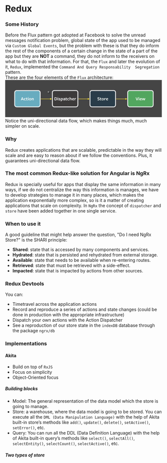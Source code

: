 # Redux

### Some History
Before the Flux pattern got adopted at Facebook to solve the unread messages notification problem,
global state of the app used to be managed via `Custom Global Events`, but the problem with these
is that they do inform the rest of the components of a certain change in the state of a part of the app
but they are **NOT** a command, they do not inform to the receivers on what to do with that information.
For that, the `Flux` and later the evolution of it, `Redux`, implemented the `Command And Query Responsability 
Segregation` pattern.  
These are the four elements of the `Flux` architecture:  
![redux1](img/redux1.png)  
Notice the uni-directional data flow, which makes things much, much simpler on scale.  

### Why
Redux creates applications that are scalable, predictable in the way they will scale and are easy to reason about if we follow the conventions. Plus, it guarantees uni-directional data flow.

### The most common Redux-like solution for Angular is NgRx
Redux is specially useful for apps that display the same information in many ways,
if we do not centralize the way this information is manages, we have to develop strategies to
manage it in many places, which makes the application exponentially more complex, so is it
a matter of creating applications that scale on complexity. In `NgRx` the concept of `dispatcher`
and `store` have been added together in one single service.

### When to use it
A good guideline that might help answer the question, "Do I need NgRx Store?" is the SHARI principle:

* **Shared**: state that is accessed by many components and services.
* **Hydrated**: state that is persisted and rehydrated from external storage.
* **Available**: state that needs to be available when re-entering routes.
* **Retrieved**: state that must be retrieved with a side-effect.
* **Impacted**: state that is impacted by actions from other sources.

### Redux Devtools
You can:
* Timetravel across the application actions
* Record and reproduce a series of actions and state changes (could be done in production with the appropriate infrastructure)
* Dispatch your own actions with the Action Dispatcher
* See a reproduction of our store state in the `indexDB` database through the package `ngrx/db`

### Implementations
#### Akita
* Build on top of `RxJS`
* Focus on simplicity
* Object-Oriented focus

##### Building blocks
* Model: The general representation of the data model which the store is going to manage.
* Store: a warehouse, where the data model is going to be stored. You can execute all the `DML (Data Manipulation Language)` with the help of Akita built-in store’s methods like `add()`, `update()`, `delete()`, `setActive()`, `setError()`, etc.
* Query: You can run all the DDL (Data Definition Language) with the help of Akita built-in query’s methods like `select()`, `selectAll()`, `selectEntity()`, `selectCount()`, `selectActive()`, etc.

##### Two types of store